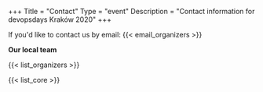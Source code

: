 +++
Title = "Contact"
Type = "event"
Description = "Contact information for devopsdays Kraków 2020"
+++

If you'd like to contact us by email: {{< email_organizers >}}

**Our local team**

{{< list_organizers >}}


{{< list_core >}}

